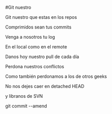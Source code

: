 #Git nuestro

Git nuestro que estas en los repos

Comprimidos sean tus commits

Venga a nosotros tu log

En el local como en el remote

Danos hoy nuestro pull de cada día

Perdona nuestros conflictos

Como también perdonamos a los de otros geeks

No nos dejes caer en detached HEAD

y libranos de SVN

git commit --amend
